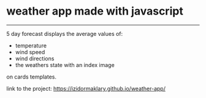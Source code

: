 # weather app made with javascript


---

5 day forecast displays the average values of:

- temperature
- wind speed 
- wind directions 
- the weathers state with an index image

 on cards templates.

link to the project:
https://izidormaklary.github.io/weather-app/
